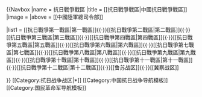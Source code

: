 {{Navbox
|name  = 抗日戰爭戰區
|title = [[抗日戰爭戰區|中國抗日戰爭戰區]]
|image = 
|above = [[中國陸軍總司令部]]

|list1 = [[抗日戰爭第一戰區|第一戰區]]{{·}}[[抗日戰爭第二戰區|第二戰區]]{{·}}[[抗日戰爭第三戰區|第三戰區]]{{·}}[[抗日戰爭第四戰區|第四戰區]]{{·}}[[抗日戰爭第五戰區|第五戰區]]{{·}}[[抗日戰爭第六戰區|第六戰區]]{{·}}[[抗日戰爭第七戰區|第七戰區]]{{·}}[[抗日戰爭第八戰區|第八戰區]]{{·}}[[抗日戰爭第九戰區|第九戰區]]{{·}}[[抗日戰爭第十戰區|第十戰區]]{{·}}[[抗日戰爭第十一戰區|第十一戰區]]{{·}}[[抗日戰爭第十二戰區|第十二戰區]]{{·}}[[鲁苏战区]]{{·}}[[冀察战区]]

}}<noinclude>
[[Category:抗日战争战区|*]]
[[Category:中国抗日战争导航模板]]
[[Category:国民革命军导航模板]]
</noinclude>
